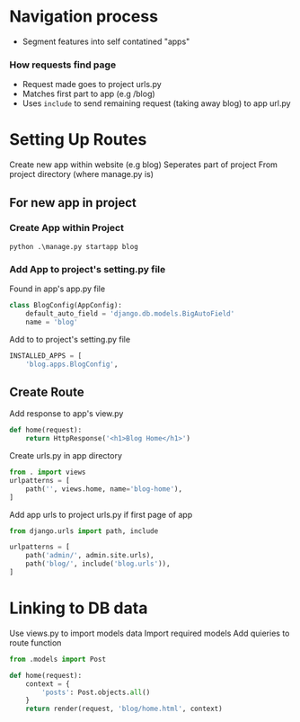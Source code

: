 # Navigation process

- Segment features into self contatined "apps"

### How requests find page
- Request made goes to project urls.py
- Matches first part to app (e.g /blog)
- Uses `include` to send remaining request (taking away blog) to app url.py

# Setting Up Routes
Create new app within website (e.g blog)
Seperates part of project
From project directory (where manage.py is)

## For new app in project

### Create App within Project

```
python .\manage.py startapp blog
```

### Add App to project's setting.py file

Found in app's app.py file
```python
class BlogConfig(AppConfig):
    default_auto_field = 'django.db.models.BigAutoField'
    name = 'blog'
```

Add to to project's setting.py file
```python
INSTALLED_APPS = [
    'blog.apps.BlogConfig',
```

## Create Route
Add response to app's view.py

``` python
def home(request):
    return HttpResponse('<h1>Blog Home</h1>')
```

Create urls.py in app directory

```python 
from . import views
urlpatterns = [
    path('', views.home, name='blog-home'),
]
```

Add app urls to project urls.py if first page of app
```python
from django.urls import path, include

urlpatterns = [
    path('admin/', admin.site.urls),
    path('blog/', include('blog.urls')),
]
```



# Linking to DB data

Use views.py to import models data
Import required models
Add quieries to route function
```python
from .models import Post

def home(request):
    context = {
        'posts': Post.objects.all()
    }
    return render(request, 'blog/home.html', context)

```

